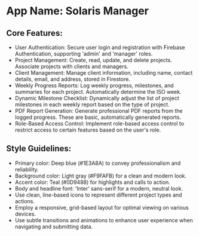 # **App Name**: Solaris Manager

## Core Features:

- User Authentication: Secure user login and registration with Firebase Authentication, supporting 'admin' and 'manager' roles.
- Project Management: Create, read, update, and delete projects. Associate projects with clients and managers.
- Client Management: Manage client information, including name, contact details, email, and address, stored in Firestore.
- Weekly Progress Reports: Log weekly progress, milestones, and summaries for each project. Automatically determine the ISO week.
- Dynamic Milestone Checklist: Dynamically adjust the list of project milestones in each weekly report based on the type of project.
- PDF Report Generation: Generate professional PDF reports from the logged progress. These are basic, automatically generated reports.
- Role-Based Access Control: Implement role-based access control to restrict access to certain features based on the user's role.

## Style Guidelines:

- Primary color: Deep blue (#1E3A8A) to convey professionalism and reliability.
- Background color: Light gray (#F9FAFB) for a clean and modern look.
- Accent color: Teal (#0D9488) for highlights and calls to action.
- Body and headline font: 'Inter' sans-serif for a modern, neutral look.
- Use clean, line-based icons to represent different project types and actions.
- Employ a responsive, grid-based layout for optimal viewing on various devices.
- Use subtle transitions and animations to enhance user experience when navigating and submitting data.